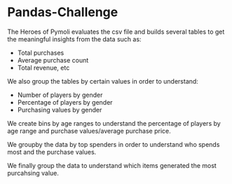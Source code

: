 # Pandas-Challenge
The Heroes of Pymoli evaluates the csv file and builds several tables to get the meaningful insights from the data such as:
* Total purchases 
* Average purchase count
* Total revenue, etc

We also group the tables by certain values in order to understand:
* Number of players by gender
* Percentage of players by gender
* Purchasing values by gender

We create bins by age ranges to understand the percentage of players by age range and purchase values/average purchase price.

We groupby the data by top spenders in order to understand who spends most and the purchase values.

We finally group the data to understand which items generated the most purcahsing value.


